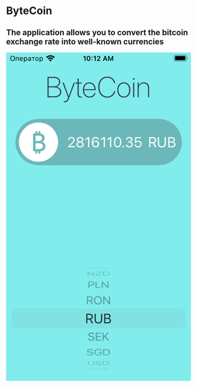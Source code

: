 #  ByteCoin

## The application allows you to convert the bitcoin exchange rate into well-known currencies

![App Screenshot](Documentation/readme-screenshot.png)
